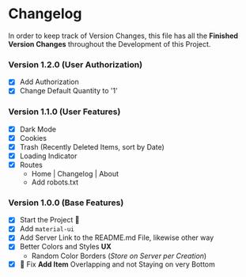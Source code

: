 # Changelog
In order to keep track of Version Changes, this file has all the **Finished Version Changes** throughout the Development of this Project.

### Version 1.2.0 (User Authorization)
* [x] Add Authorization
* [x] Change Default Quantity to '1'

### Version 1.1.0 (User Features)
* [x] Dark Mode
* [x] Cookies
* [x] Trash (Recently Deleted Items, sort by Date)
* [x] Loading Indicator
* [x] Routes
  * Home | Changelog | About
  * Add robots.txt

### Version 1.0.0 (Base Features)
* [x] Start the Project 🚀
* [x] Add `material-ui`
* [x] Add Server Link to the README.md File, likewise other way
* [x] Better Colors and Styles **UX**
  * Random Color Borders (*Store on Server per Creation*)
* [x] 🐞 Fix **Add Item** Overlapping and not Staying on very Bottom
